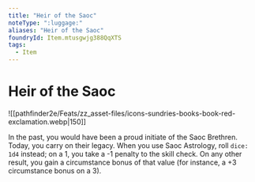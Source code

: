 ```yaml
---
title: "Heir of the Saoc"
noteType: ":luggage:"
aliases: "Heir of the Saoc"
foundryId: Item.mtusgwjg388QqXTS
tags:
  - Item
---
```


# Heir of the Saoc
![[pathfinder2e/Feats/zz_asset-files/icons-sundries-books-book-red-exclamation.webp|150]]

In the past, you would have been a proud initiate of the Saoc Brethren. Today, you carry on their legacy. When you use Saoc Astrology, roll `dice: 1d4` instead; on a 1, you take a -1 penalty to the skill check. On any other result, you gain a circumstance bonus of that value (for instance, a +3 circumstance bonus on a 3).
